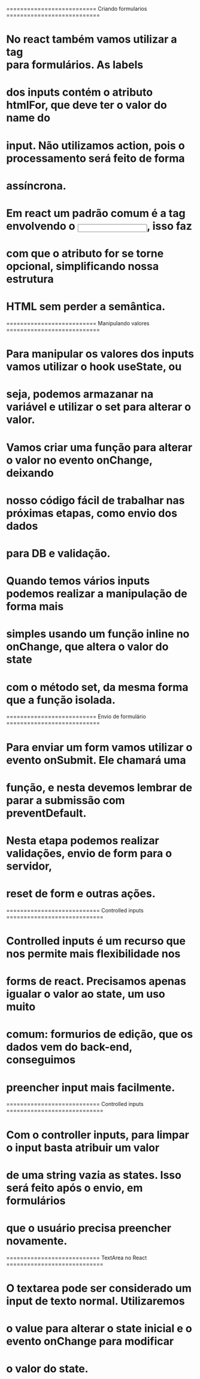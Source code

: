 ========================== Criando formularios ===========================

# No react também vamos utilizar a tag <form> para formulários. As labels
# dos inputs contém o atributo htmlFor, que deve ter o valor do name do
# input. Não utilizamos action, pois o processamento será feito de forma
# assíncrona.

# Em react um padrão comum é a tag <label> envolvendo o <input>, isso faz
# com que o atributo for se torne opcional, simplificando nossa estrutura
# HTML sem perder a semântica.

========================== Manipulando valores ===========================

# Para manipular os valores dos inputs vamos utilizar o hook useState, ou
# seja, podemos armazanar na variável e utilizar o set para alterar o valor.
# Vamos criar uma função para alterar o valor no evento onChange, deixando
# nosso código fácil de trabalhar nas próximas etapas, como envio dos dados
# para DB e validação.

# Quando temos vários inputs podemos realizar a manipulação de forma mais
# simples usando um função inline no onChange, que altera o valor do state
# com o método set, da mesma forma que a função isolada.

========================== Envio de formulário ===========================

# Para enviar um form vamos utilizar o evento onSubmit. Ele chamará uma
# função, e nesta devemos lembrar de parar a submissão com preventDefault.
# Nesta etapa podemos realizar validações, envio de form para o servidor,
# reset de form e  outras ações.

=========================== Controlled inputs ============================

# Controlled inputs é um recurso que nos permite mais flexibilidade nos
# forms de react. Precisamos apenas igualar o valor ao state, um uso muito
# comum: formurios de edição, que os dados vem do back-end, conseguimos
# preencher input mais facilmente.

=========================== Controlled inputs ============================

# Com o controller inputs, para limpar o input basta atribuir um valor
# de uma string vazia as states. Isso será feito após o envio, em formulários
# que o usuário precisa preencher novamente.

=========================== TextArea no React ============================

# O textarea pode ser considerado um input de texto normal. Utilizaremos
# o value para alterar o state inicial e o evento onChange para modificar
# o valor do state.
